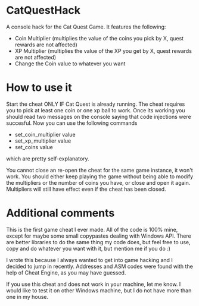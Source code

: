 # CatQuestHack
A console hack for the Cat Quest Game. It features the following:
- Coin Multiplier (multiplies the value of the coins you pick by X, quest rewards are not affected)
- XP Multiplier (multiplies the value of the XP you get by X, quest rewards are not affected)
- Change the Coin value to whatever you want

# How to use it
Start the cheat ONLY IF Cat Quest is already running. The cheat requires you to pick at least one coin or one xp ball to work.
Once its working you should read two messages on the console saying that code injections were succesful. Now you can use the following commands

- set_coin_multiplier value
- set_xp_multiplier value
- set_coins value

which are pretty self-explanatory.

You cannot close an re-open the cheat for the same game instance, it won't work. You should either keep playing the game without being able to modify the multipliers or the number of coins you have, or close and open it again. Multipliers will still have effect even if the cheat has been closed.

# Additional comments
This is the first game cheat I ever made. All of the code is 100% mine, except for maybe some small copypastes dealing with Windows API. There are better libraries to do the same thing my code does, but feel free to use, copy and do whatever you want with it, but mention me if you do :)

I wrote this because I always wanted to get into game hacking and I decided to jump in recently. Addresses and ASM codes were found with the help of Cheat Engine, as you may have guessed.

If you use this cheat and does not work in your machine, let me know. I would like to test it on other Windows machine, but I do not have more than one in my house.
